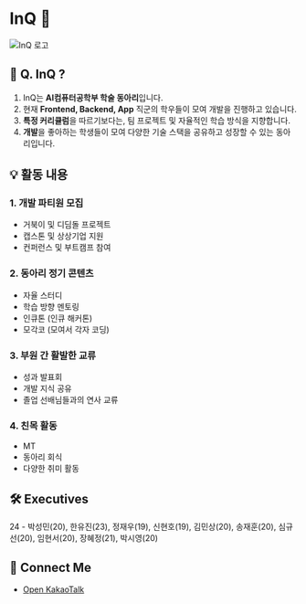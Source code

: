 # InQ 👋
![InQ 로고](https://github.com/user-attachments/assets/7fa4408c-5235-469f-9255-de22a20ef2f6)

## 🌟 Q. InQ ?

1. InQ는 **AI컴퓨터공학부 학술 동아리**입니다.
2. 현재 **Frontend, Backend, App** 직군의 학우들이 모여 개발을 진행하고 있습니다.
3. **특정 커리큘럼**을 따르기보다는, 팀 프로젝트 및 자율적인 학습 방식을 지향합니다.
4. **개발**을 좋아하는 학생들이 모여 다양한 기술 스택을 공유하고 성장할 수 있는 동아리입니다.

## 💡 활동 내용

### 1. 개발 파티원 모집
- 거북이 및 디딤돌 프로젝트
- 캡스톤 및 상상기업 지원
- 컨퍼런스 및 부트캠프 참여

### 2. 동아리 정기 콘텐츠
- 자율 스터디
- 학습 방향 멘토링
- 인큐톤 (인큐 해커톤)
- 모각코 (모여서 각자 코딩)

### 3. 부원 간 활발한 교류
- 성과 발표회
- 개발 지식 공유
- 졸업 선배님들과의 연사 교류

### 4. 친목 활동
- MT
- 동아리 회식
- 다양한 취미 활동

## 🛠️ Executives
24 - 박성민(20), 한유진(23), 정재우(19), 신현호(19), 김민상(20), 송재훈(20), 심규선(20), 임현서(20), 장혜정(21), 박시영(20)

## 📱 Connect Me
- [Open KakaoTalk](https://open.kakao.com/o/gzQEbQSf)

